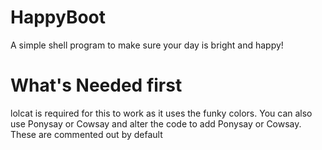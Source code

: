 # HappyBoot
 A simple shell program to make sure your day is bright and happy!

# What's Needed first
 lolcat is required for this to work as it uses the funky colors. You can also use Ponysay or Cowsay and alter the code to add Ponysay or Cowsay. These are commented out by default
